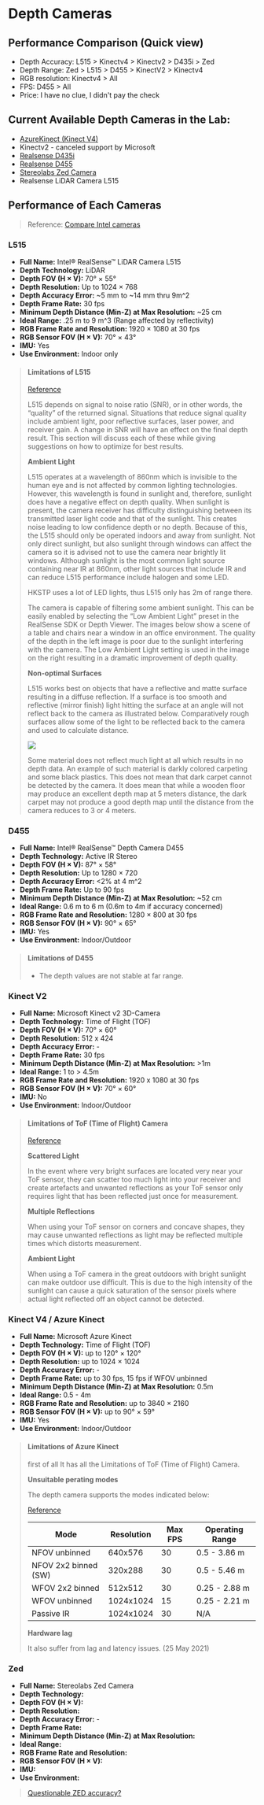 # Depth Cameras





## Performance Comparison (Quick view)

* Depth Accuracy: L515 > Kinectv4 > Kinectv2 > D435i > Zed
* Depth Range: Zed > L515 > D455 > KinectV2 > Kinectv4
* RGB resolution: Kinectv4 > All
* FPS: D455 > All
* Price: I have no clue, I didn't pay the check




## Current Available Depth Cameras in the Lab:
* [AzureKinect (Kinect V4)](https://docs.microsoft.com/en-us/azure/kinect-dk/hardware-specification)
* Kinectv2     - canceled support by Microsoft
* [Realsense D435i](https://www.intelrealsense.com/depth-camera-d435i/)
* [Realsense D455](https://www.intelrealsense.com/depth-camera-d455/)
* [Stereolabs Zed Camera](https://www.stereolabs.com/zed/)
* Realsense LiDAR Camera L515



## Performance of Each Cameras

> Reference: [Compare Intel cameras](https://www.intelrealsense.com/compare-depth-cameras/)



### L515

* **Full Name:** Intel® RealSense™ LiDAR Camera L515
* **Depth Technology:** LiDAR
* **Depth FOV (H × V):** 70° × 55°
* **Depth Resolution:** Up to 1024 × 768
* **Depth Accuracy Error:** ~5 mm to ~14 mm thru 9m^2
* **Depth Frame Rate:** 30 fps
* **Minimum Depth Distance (Min-Z) at Max Resolution:** ~25 cm
* **Ideal Range:** .25 m to 9 m^3 (Range affected by reflectivity)
* **RGB Frame Rate and Resolution:** 1920 × 1080 at 30 fps
* **RGB Sensor FOV (H × V):** 70° × 43°
* **IMU:** Yes
* **Use Environment:** Indoor only



> #### Limitations of L515
>
> [Reference](https://www.intelrealsense.com/optimizing-the-lidar-camera-l515-range/)
>
> L515 depends on signal to noise ratio (SNR), or in other words, the “quality” of the returned signal. Situations that reduce signal quality include ambient light, poor reflective surfaces, laser power, and receiver gain. A change in SNR will have an effect on the final depth result. This section will discuss each of these while giving suggestions on how to optimize for best results.
>
>
> **Ambient Light**
>
> L515 operates at a wavelength of 860nm which is invisible to the human eye and is not affected by common lighting technologies. However, this wavelength is found in sunlight and, therefore, sunlight does have a negative effect on depth quality. When sunlight is present, the camera receiver has difficulty distinguishing between its transmitted laser light code and that of the sunlight. This creates noise leading to low confidence depth or no depth. Because of this, the L515 should only be operated indoors and away from sunlight. Not only direct sunlight, but also sunlight through windows can affect the camera so it is advised not to use the camera near brightly lit windows. Although sunlight is the most common light source containing near IR at 860nm, other light sources that include IR and can reduce L515 performance include halogen and some LED.
>
> HKSTP uses a lot of LED lights, thus L515 only has 2m of range there.
>
> The camera is capable of filtering some ambient sunlight. This can be easily enabled by selecting the “Low Ambient Light” preset in the RealSense SDK or Depth Viewer. The images below show a scene of a table and chairs near a window in an office environment. The quality of the depth in the left image is poor due to the sunlight interfering with the camera. The Low Ambient Light setting is used in the image on the right resulting in a dramatic improvement of depth quality.
>
>
> **Non-optimal Surfaces**
>
> L515 works best on objects that have a reflective and matte surface resulting in a diffuse reflection. If a surface is too smooth and reflective (mirror finish) light hitting the surface at an angle will not reflect back to the camera as illustrated below. Comparatively rough surfaces allow some of the light to be reflected back to the camera and used to calculate distance.
>
> ![](https://www.intelrealsense.com/wp-content/uploads/2020/07/reflections.png)
>
>
> Some material does not reflect much light at all which results in no depth data. An example of such material is darkly colored carpeting and some black plastics. This does not mean that dark carpet cannot be detected by the camera. It does mean that while a wooden floor may produce an excellent depth map at 5 meters distance, the dark carpet may not produce a good depth map until the distance from the camera reduces to 3 or 4 meters.



### D455

* **Full Name:** Intel® RealSense™ Depth Camera D455
* **Depth Technology:** Active IR Stereo
* **Depth FOV (H × V):** 87° × 58°
* **Depth Resolution:** Up to 1280 × 720
* **Depth Accuracy Error:** <2% at 4 m^2
* **Depth Frame Rate:** Up to 90 fps
* **Minimum Depth Distance (Min-Z) at Max Resolution:** ~52 cm
* **Ideal Range:** 0.6 m to 6 m (0.6m to 4m if accuracy concerned)
* **RGB Frame Rate and Resolution:** 1280 × 800 at 30 fps
* **RGB Sensor FOV (H × V):** 90° × 65°
* **IMU:** Yes
* **Use Environment:** Indoor/Outdoor



> #### Limitations of D455
> * The depth values are not stable at far range.
> 



### Kinect V2

* **Full Name:** Microsoft Kinect v2 3D-Camera
* **Depth Technology:** Time of Flight (TOF)
* **Depth FOV (H × V):** 70° × 60°
* **Depth Resolution:** 512 x 424
* **Depth Accuracy Error:** -
* **Depth Frame Rate:** 30 fps
* **Minimum Depth Distance (Min-Z) at Max Resolution:** >1m
* **Ideal Range:** 1 to > 4.5m
* **RGB Frame Rate and Resolution:** 1920 x 1080 at 30 fps
* **RGB Sensor FOV (H × V):** 70° × 60°
* **IMU:** No
* **Use Environment:** Indoor/Outdoor



> #### Limitations of ToF (Time of Flight) Camera
>
> [Reference](https://www.seeedstudio.com/blog/2020/01/08/what-is-a-time-of-flight-sensor-and-how-does-a-tof-sensor-work/#:~:text=For%20most%20of%20the%20ToF,coherent%20under%20the%20ToF%20sensor.)
>
> **Scattered Light**
>
> In the event where very bright surfaces are located very near your ToF sensor, they can scatter too much light into your receiver and create artefacts and unwanted reflections as your ToF sensor only requires light that has been reflected just once for measurement.
>
> **Multiple Reflections**
>
> When using your ToF sensor on corners and concave shapes, they may cause unwanted reflections as light may be reflected multiple times which distorts measurement.
>
> **Ambient Light**
>
> When using a ToF camera in the great outdoors with bright sunlight can make outdoor use difficult. This is due to the high intensity of the sunlight can cause a quick saturation of the sensor pixels where actual light reflected off an object cannot be detected.






### Kinect V4 / Azure Kinect

* **Full Name:** Microsoft Azure Kinect
* **Depth Technology:** Time of Flight (TOF)
* **Depth FOV (H × V):** up to 120° × 120°
* **Depth Resolution:** up to 1024 × 1024
* **Depth Accuracy Error:** -
* **Depth Frame Rate:**  up to 30 fps, 15 fps if WFOV unbinned
* **Minimum Depth Distance (Min-Z) at Max Resolution:** 0.5m
* **Ideal Range:**  0.5 - 4m
* **RGB Frame Rate and Resolution:** up to 3840 × 2160
* **RGB Sensor FOV (H × V):**  up to 90° × 59°
* **IMU:** Yes
* **Use Environment:** Indoor/Outdoor



> #### Limitations of Azure Kinect
>
> first of all It has all the Limitations of ToF (Time of Flight) Camera.
>
> **Unsuitable perating modes**
>
> The depth camera supports the modes indicated below:
>
> [Reference](https://docs.microsoft.com/en-us/azure/kinect-dk/hardware-specification#microphone-array)
>
> | Mode                 | Resolution | Max FPS | Operating Range |
> | -------------------- | ---------- | ------- | --------------- |
> | NFOV unbinned        | 640x576    | 30      | 0.5 - 3.86 m    |
> | NFOV 2x2 binned (SW) | 320x288    | 30      | 0.5 - 5.46 m    |
> | WFOV 2x2 binned      | 512x512    | 30      | 0.25 - 2.88 m   |
> | WFOV unbinned        | 1024x1024  | 15      | 0.25 - 2.21 m   |
> | Passive IR           | 1024x1024  | 30      | N/A             |
>
> **Hardware lag**
>
> It also suffer from lag and latency issues. (25 May 2021)
>
> 



### Zed

* **Full Name:** Stereolabs Zed Camera
* **Depth Technology:** 
* **Depth FOV (H × V):** 
* **Depth Resolution:** 
* **Depth Accuracy Error:** -
* **Depth Frame Rate:** 
* **Minimum Depth Distance (Min-Z) at Max Resolution:** 
* **Ideal Range:** 
* **RGB Frame Rate and Resolution:** 
* **RGB Sensor FOV (H × V):** 
* **IMU:** 
* **Use Environment:** 



> [Questionable ZED accuracy?](https://github.com/stereolabs/zed-examples/issues/44)

